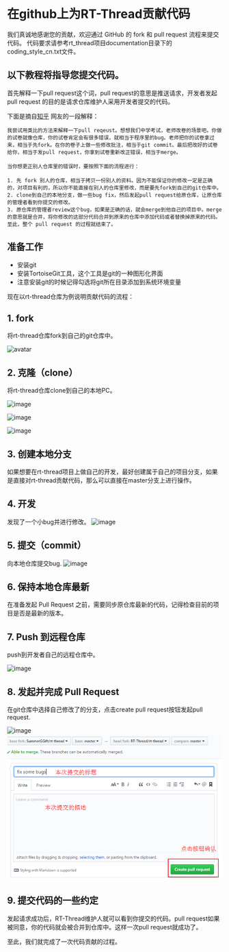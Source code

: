 # 在github上为RT-Thread贡献代码

我们真诚地感谢您的贡献，欢迎通过 GitHub 的 fork 和 pull request 流程来提交代码。
代码要求请参考rt_thread项目documentation目录下的coding_style_cn.txt文件。

## 以下教程将指导您提交代码。
首先解释一下pull request这个词，pull request的意思是推送请求，开发者发起pull request 的目的是请求仓库维护人采用开发者提交的代码。

下面是摘自[知乎](https://www.zhihu.com/question/21682976) 网友的一段解释：

    我尝试用类比的方法来解释一下pull reqeust。想想我们中学考试，老师改卷的场景吧。你做的试卷就像仓库，你的试卷肯定会有很多错误，就相当于程序里的bug。老师把你的试卷拿过来，相当于先fork。在你的卷子上做一些修改批注，相当于git commit。最后把改好的试卷给你，相当于发pull request，你拿到试卷重新改正错误，相当于merge。

    当你想更正别人仓库里的错误时，要按照下面的流程进行：

    1. 先 fork 别人的仓库，相当于拷贝一份别人的资料。因为不能保证你的修改一定是正确的，对项目有利的，所以你不能直接在别人的仓库里修改，而是要先fork到自己的git仓库中。
    2. clone到自己的本地分支，做一些bug fix，然后发起pull request给原仓库，让原仓库的管理者看到你提交的修改。 
    3. 原仓库的管理者review这个bug，如果是正确的话，就会merge到他自己的项目中。merge的意思就是合并，将你修改的这部分代码合并到原来的仓库中添加代码或者替换掉原来的代码。至此，整个 pull request 的过程就结束了。

## 准备工作

* 安装git
* 安装TortoiseGit工具，这个工具是git的一种图形化界面
* 注意安装git的时候记得勾选将git所在目录添加到系统环境变量

现在以rt-thread仓库为例说明贡献代码的流程：

##  1. fork
将rt-thread仓库fork到自己的git仓库中。

![avatar](../../figures/fork.png)


##  2. 克隆（clone）
将rt-thread仓库clone到自己的本地PC。

![image](../../figures/cloneformgit.png)

![image](../../figures/cloneformgit2.png)

![image](../../figures/cloneformgit3.png)

##  3. 创建本地分支

如果想要在rt-thread项目上做自己的开发，最好创建属于自己的项目分支，如果是直接对rt-thread贡献代码，那么可以直接在master分支上进行操作。

##  4. 开发
发现了一个小bug并进行修改。
![image](../../figures/bug1.png)

##  5. 提交（commit）
向本地仓库提交bug.
![image](../../figures/bug2.png)


##  6. 保持本地仓库最新
在准备发起 Pull Request 之前，需要同步原仓库最新的代码，记得检查目前的项目是否是最新的版本。
##  7. Push 到远程仓库

push到开发者自己的远程仓库中。

![image](../../figures/push.png)

##  8. 发起并完成 Pull Request
在git仓库中选择自己修改了的分支，点击create pull request按钮发起pull request.

![image](../../figures/pullrequest.png)
![image](../../figures/create_pull_request.png)

##  9. 提交代码的一些约定
发起请求成功后，RT-Thread维护人就可以看到你提交的代码。pull request如果被同意，你的代码就会被合并到仓库中。这样一次pull request就成功了。

至此，我们就完成了一次代码贡献的过程。
